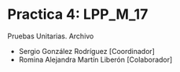 Practica 4: LPP_M_17
========================

Pruebas Unitarias. Archivo

- Sergio González Rodríguez [Coordinador]
- Romina Alejandra Martín Liberón [Colaborador]